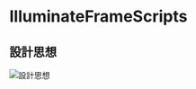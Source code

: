 # IlluminateFrameScripts
## 設計思想
![設計思想](https://github.com/AkioMabuchi/IlluminateFrameScripts/assets/38254498/0ce3c0c4-4387-4ae7-9dd7-65ad0cf71274)
